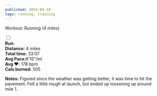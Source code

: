 ```yaml
---
published: 2024-04-10
tags: running, training
---
```

<!-- The label acts as the "button" -->
<label for="expandGrid410" class="grid-label">Workout: Running (4 miles)</label>

<!-- The checkbox is hidden but its state is used to control the grid -->
<input type="checkbox" id="expandGrid410" class="grid-toggle" />

<!-- The grid container -->
<div class="grid">
  <div class="grid-inner">
    <!-- Content goes here -->
 <b>Run:</b><br>
 <b>Distance:</b> 4 miles<br>
 <b>Total time:</b> 33:07<br>
 <b>Avg Pace:</b>8'15"/mi<br>
 <b>Avg &hearts;:</b> 178 bpm<br>
 <b>Cals burned:</b> 505<br>

<b>Notes:</b> Figured since the weather was getting better, it was time to hit the pavement. Felt a little rough at launch, but ended up loosening up around mile 1.
  </div>
</div>